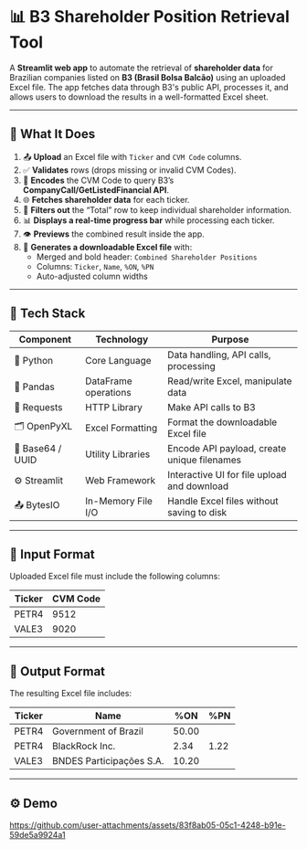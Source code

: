 # 📊 B3 Shareholder Position Retrieval Tool

A **Streamlit web app** to automate the retrieval of **shareholder data** for Brazilian companies listed on **B3 (Brasil Bolsa Balcão)** using an uploaded Excel file. The app fetches data through B3's public API, processes it, and allows users to download the results in a well-formatted Excel sheet.

---

## 🎯 What It Does

1. 📤 **Upload** an Excel file with `Ticker` and `CVM Code` columns.
2. ✅ **Validates** rows (drops missing or invalid CVM Codes).
3. 🔗 **Encodes** the CVM Code to query B3’s **CompanyCall/GetListedFinancial API**.
4. 🌐 **Fetches shareholder data** for each ticker.
5. 🔎 **Filters out** the “Total” row to keep individual shareholder information.
6. 📊 **Displays a real-time progress bar** while processing each ticker.
7. 👁️ **Previews** the combined result inside the app.
8. 📁 **Generates a downloadable Excel file** with:
   - Merged and bold header: `Combined Shareholder Positions`
   - Columns: `Ticker`, `Name`, `%ON`, `%PN`
   - Auto-adjusted column widths

---

## 🧰 Tech Stack

| Component        | Technology                | Purpose                                      |
|------------------|---------------------------|----------------------------------------------|
| 🐍 Python         | Core Language             | Data handling, API calls, processing          |
| 🧾 Pandas         | DataFrame operations      | Read/write Excel, manipulate data             |
| 🔗 Requests       | HTTP Library              | Make API calls to B3                          |
| 🗂️ OpenPyXL       | Excel Formatting          | Format the downloadable Excel file            |
| 🧪 Base64 / UUID  | Utility Libraries         | Encode API payload, create unique filenames   |
| ⚙️ Streamlit      | Web Framework             | Interactive UI for file upload and download   |
| 📤 BytesIO        | In-Memory File I/O        | Handle Excel files without saving to disk     |

---

## 📂 Input Format

Uploaded Excel file must include the following columns:

| Ticker | CVM Code |
|--------|----------|
| PETR4  | 9512     |
| VALE3  | 9020     |

---

## 💾 Output Format

The resulting Excel file includes:

| Ticker | Name                     | %ON   | %PN   |
|--------|--------------------------|-------|-------|
| PETR4  | Government of Brazil     | 50.00 |       |
| PETR4  | BlackRock Inc.           | 2.34  | 1.22  |
| VALE3  | BNDES Participações S.A. | 10.20 |       |


---




## ⚙️ Demo

https://github.com/user-attachments/assets/83f8ab05-05c1-4248-b91e-59de5a9924a1




